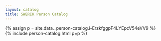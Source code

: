 ```yaml
---
layout: catalog
title: SWERIK Person Catalog
---
```

{% assign p = site.data._person-catalog.i-ErzkfggpF4LYEpcV54eVV9 %}
{% include person-catalog.html p=p %}

